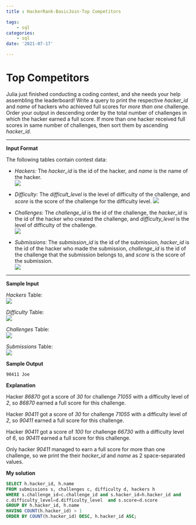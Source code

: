 ```yaml
---
title : HackerRank-BasicJoin-Top Competitors

tags:
    - sql
categories:
    - sql 
date: '2021-07-17'

---
```


# Top Competitors


Julia just finished conducting a coding contest, and she needs your help assembling the leaderboard! Write a query to print the respective  _hacker_id_  and  _name_  of hackers who achieved full scores for  _more than one_  challenge. Order your output in descending order by the total number of challenges in which the hacker earned a full score. If more than one hacker received full scores in same number of challenges, then sort them by ascending  _hacker_id_.

----------

**Input Format**

The following tables contain contest data:

-   _Hackers:_  The  _hacker_id_  is the id of the hacker, and  _name_  is the name of the hacker.  
![](https://s3.amazonaws.com/hr-challenge-images/19504/1458526776-67667350b4-ScreenShot2016-03-21at7.45.59AM.png)
    
-   _Difficulty:_  The  _difficult_level_  is the level of difficulty of the challenge, and  _score_  is the score of the challenge for the difficulty level.  ![](https://s3.amazonaws.com/hr-challenge-images/19504/1458526915-57eb75d9a2-ScreenShot2016-03-21at7.46.09AM.png)
    
-   _Challenges:_  The  _challenge_id_  is the id of the challenge, the  _hacker_id_  is the id of the hacker who created the challenge, and  _difficulty_level_  is the level of difficulty of the challenge.  
![](https://s3.amazonaws.com/hr-challenge-images/19504/1458527032-f9ca650442-ScreenShot2016-03-21at7.46.17AM.png)
    
-   _Submissions:_  The  _submission_id_  is the id of the submission,  _hacker_id_  is the id of the hacker who made the submission,  _challenge_id_  is the id of the challenge that the submission belongs to, and  _score_  is the score of the submission.  
![](https://s3.amazonaws.com/hr-challenge-images/19504/1458527077-298f8e922a-ScreenShot2016-03-21at7.46.29AM.png)
    

----------

**Sample Input**

_Hackers_  Table:  
![](https://s3.amazonaws.com/hr-challenge-images/19504/1458527241-6922b4ad87-ScreenShot2016-03-21at7.47.02AM.png)  

_Difficulty_  Table:  
![](https://s3.amazonaws.com/hr-challenge-images/19504/1458527265-7ad6852a13-ScreenShot2016-03-21at7.46.50AM.png)  

_Challenges_  Table:  
![](https://s3.amazonaws.com/hr-challenge-images/19504/1458527285-01e95eb6ec-ScreenShot2016-03-21at7.46.40AM.png)  

_Submissions_  Table:  
![](https://s3.amazonaws.com/hr-challenge-images/19504/1458527812-479a74b99f-ScreenShot2016-03-21at8.06.05AM.png)

**Sample Output**

```
90411 Joe
```

**Explanation**

Hacker  _86870_  got a score of  _30_  for challenge  _71055_  with a difficulty level of  _2_, so  _86870_  earned a full score for this challenge.

Hacker  _90411_  got a score of  _30_  for challenge  _71055_  with a difficulty level of  _2_, so  _90411_  earned a full score for this challenge.

Hacker  _90411_  got a score of  _100_  for challenge  _66730_  with a difficulty level of  _6_, so  _90411_  earned a full score for this challenge.

Only hacker  _90411_  managed to earn a full score for more than one challenge, so we print the their  _hacker_id_  and  _name_  as 2 space-separated values.

**My solution**

```sql
SELECT h.hacker_id, h.name
FROM submissions s, challenges c, difficulty d, hackers h
WHERE s.challenge_id=c.challenge_id and s.hacker_id=h.hacker_id and
c.difficulty_level=d.difficulty_level  and s.score=d.score
GROUP BY h.hacker_id, h.name
HAVING COUNT(h.hacker_id) > 1
ORDER BY COUNT(h.hacker_id) DESC, h.hacker_id ASC;
```


